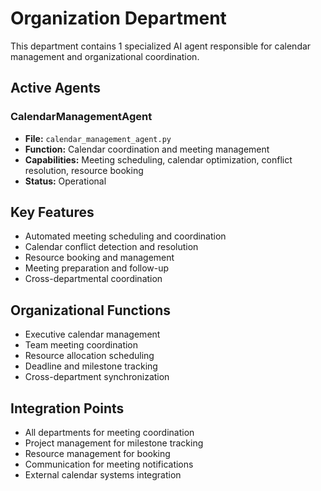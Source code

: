 # Organization Department

This department contains 1 specialized AI agent responsible for calendar management and organizational coordination.

## Active Agents

### CalendarManagementAgent
- **File:** `calendar_management_agent.py`
- **Function:** Calendar coordination and meeting management
- **Capabilities:** Meeting scheduling, calendar optimization, conflict resolution, resource booking
- **Status:** Operational

## Key Features

- Automated meeting scheduling and coordination
- Calendar conflict detection and resolution
- Resource booking and management
- Meeting preparation and follow-up
- Cross-departmental coordination

## Organizational Functions

- Executive calendar management
- Team meeting coordination
- Resource allocation scheduling
- Deadline and milestone tracking
- Cross-department synchronization

## Integration Points

- All departments for meeting coordination
- Project management for milestone tracking
- Resource management for booking
- Communication for meeting notifications
- External calendar systems integration
